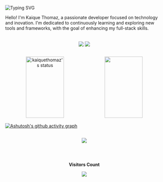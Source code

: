 <!--título-->

![Typing SVG](https://readme-typing-svg.demolab.com?font=Roboto&weight=900&letterSpacing=1px&duration=3000&pause=1000&color=0040C5&width=435&lines=Sejam+bem+vindos+ao+meu+Github+%3A)

<!--Apresentação-->
<div>
Hello! I'm Kaique Thomaz, a passionate developer focused on technology and 
inovation. I'm dedicated to continuously learning and exploring new tools and frameworks, with the goal of enhancing my full-stack skills.
</div>

<br>
<br>

<!--Redes Sociais-->  

<div align="center"> 
<a href="https://www.instagram.com/_kaiquethomaz_/" target="_blank"><img src="https://img.shields.io/badge/-Instagram-%23E4405F?style=for-the-badge&logo=instagram&logoColor=white" target="_blank"></a>
<a href="https://www.linkedin.com/in/kaique-thomaz-891510310/" target="_blank"><img src="https://img.shields.io/badge/-LinkedIn-%230077B5?style=for-the-badge&logo=linkedin&logoColor=white" target="_blank"></a>
</div>

##

<div align="center">  
<img width="49%" height="195px" src="https://github-readme-stats.vercel.app/api?username=kaiquethomaz&show_icons=true&count_private=true&hide_border=true&title_color=0040c5&icon_color=ffc000&text_color=ffc000&bg_color=0000" alt="kaiquethomaz's status" /> 
<img width="49%" height="195px" src="https://github-readme-stats.vercel.app/api/top-langs/?username=kaiquethomaz&layout=compact&hide_border=true&title_color=ffc000&text_color=ffc000&bg_color=0000" />
</div>

[![Ashutosh's github activity graph](https://github-readme-activity-graph.vercel.app/graph?username=kaiquethomaz&bg_color=00000&color=0040c5&line=0040c5&point=0040c5&area=true&hide_border=true)](https://github.com/ashutosh00710/github-readme-activity-graph)

<div>

  ##

<div align="center">
  <img src="https://github-profile-trophy.vercel.app/?username=kaiquethomaz&theme=tokyonight&row=2&no-bg=true&column=3&margin-w=15&margin-h=15" />
</div>

<div>

  ##
 
<div align="center">
<br><p align="centre"><b>Visitors Count</b></p>  
<p align="center"><img align="center" src="https://profile-counter.glitch.me/kaiquethomaz/count.svg" /></p> 
<br></div>


